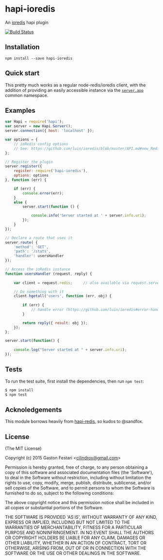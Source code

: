 # hapi-ioredis

  An [ioredis] hapi plugin

[![Build Status](https://travis-ci.org/cilindrox/hapi-ioredis.svg)](https://travis-ci.org/cilindrox/hapi-ioredis)

## Installation

```
npm install --save hapi-ioredis
```

## Quick start

This pretty much works as a regular node-redis/ioredis client, with the addition of providing an easily accessible instance via the [`server.app`](http://hapijs.com/api#serverapp) common namespace.

## Examples

```js
var Hapi = require('hapi');
var server = new Hapi.Server();
server.connection({ host: 'localhost' });

var options = {
    // ioRedis config options 
    // See: https://github.com/luin/ioredis/blob/master/API.md#new_Redis_new
};

// Register the plugin
server.register({
    register: require('hapi-ioredis'),
    options: options
}, function (err) {

    if (err) {
        console.error(err);
    } 
    else {
        server.start(function () {

            console.info('Server started at ' + server.info.uri);
        });
    }
});

// Declare a route that uses it
server.route( {
    'method': 'GET',
    'path': '/stats',
    'handler': usersHandler
});

// Access the ioRedis instance
function usersHandler (request, reply) {
  
    var client = request.redis;     // also available via request.server.app.redis

    // Do something with it
    client.hgetall('users', function (err, obj) {
    
        if (err) {
            // handle error (https://github.com/luin/ioredis#error-handling)
        }

        return reply({ result: obj });
    });
};

server.start(function() {
    
    console.log("Server started at " + server.info.uri);
});

```

## Tests

To run the test suite, first install the dependencies, then run `npm test`:

```bash
$ npm install
$ npm test
```

## Acknoledgements

This module borrows heavily from [hapi-redis], so kudos to @sandfox.

[ioredis]: https://github.com/luin/ioredis
[hapi-redis]: https://github.com/sandfox/node-hapi-redis

## License 

(The MIT License)

Copyright (c) 2015 Gaston Festari &lt;cilindrox@gmail.com&gt;

Permission is hereby granted, free of charge, to any person obtaining
a copy of this software and associated documentation files (the
'Software'), to deal in the Software without restriction, including
without limitation the rights to use, copy, modify, merge, publish,
distribute, sublicense, and/or sell copies of the Software, and to
permit persons to whom the Software is furnished to do so, subject to
the following conditions:

The above copyright notice and this permission notice shall be
included in all copies or substantial portions of the Software.

THE SOFTWARE IS PROVIDED 'AS IS', WITHOUT WARRANTY OF ANY KIND,
EXPRESS OR IMPLIED, INCLUDING BUT NOT LIMITED TO THE WARRANTIES OF
MERCHANTABILITY, FITNESS FOR A PARTICULAR PURPOSE AND NONINFRINGEMENT.
IN NO EVENT SHALL THE AUTHORS OR COPYRIGHT HOLDERS BE LIABLE FOR ANY
CLAIM, DAMAGES OR OTHER LIABILITY, WHETHER IN AN ACTION OF CONTRACT,
TORT OR OTHERWISE, ARISING FROM, OUT OF OR IN CONNECTION WITH THE
SOFTWARE OR THE USE OR OTHER DEALINGS IN THE SOFTWARE.
